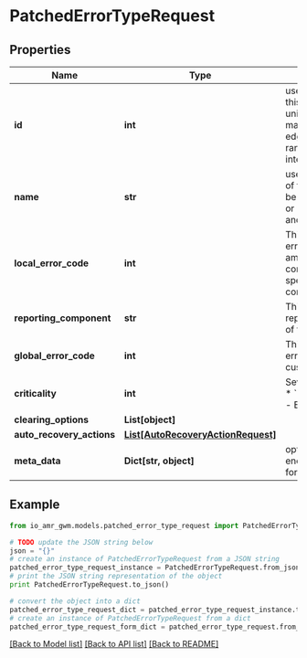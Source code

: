 # PatchedErrorTypeRequest


## Properties
Name | Type | Description | Notes
------------ | ------------- | ------------- | -------------
**id** | **int** | user defined &#x60;id&#x60; of this object. Must be unique in the site or map (for nodes and edges); Default random 53 bit integer | [optional] 
**name** | **str** | user defined &#x60;name&#x60; of this object. Must be unique in the site or map (for nodes and edges) | [optional] 
**local_error_code** | **int** | This is the internal error code that io amr uses ; each corresponds to a specific failure condition | [optional] 
**reporting_component** | **str** | This is the reporting_component of the error | [optional] 
**global_error_code** | **int** | This is the global error code that the customer assigns  | [optional] 
**criticality** | **int** | Severity of the error  * &#x60;1&#x60; - Warning * &#x60;2&#x60; - Error * &#x60;3&#x60; - Ignore | [optional] 
**clearing_options** | **List[object]** |  | [optional] 
**auto_recovery_actions** | [**List[AutoRecoveryActionRequest]**](AutoRecoveryActionRequest.md) |  | [optional] 
**meta_data** | **Dict[str, object]** | optional JSON encoded metadata for this object | [optional] 

## Example

```python
from io_amr_gwm.models.patched_error_type_request import PatchedErrorTypeRequest

# TODO update the JSON string below
json = "{}"
# create an instance of PatchedErrorTypeRequest from a JSON string
patched_error_type_request_instance = PatchedErrorTypeRequest.from_json(json)
# print the JSON string representation of the object
print PatchedErrorTypeRequest.to_json()

# convert the object into a dict
patched_error_type_request_dict = patched_error_type_request_instance.to_dict()
# create an instance of PatchedErrorTypeRequest from a dict
patched_error_type_request_form_dict = patched_error_type_request.from_dict(patched_error_type_request_dict)
```
[[Back to Model list]](../README.md#documentation-for-models) [[Back to API list]](../README.md#documentation-for-api-endpoints) [[Back to README]](../README.md)


